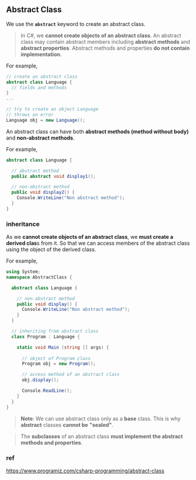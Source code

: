 ## Abstract Class
We use the **`abstract`** keyword to create an abstract class.
> In C#, we **cannot create objects of an abstract class**.
> An abstract class may contain abstract members including **abstract methods** and **abstract properties**.
> Abstract methods and properties **do not contain implementation**.

For example,

```cs
// create an abstract class
abstract class Language {
  // fields and methods
}
...

// try to create an object Language
// throws an error
Language obj = new Language();
```

An abstract class can have both **abstract methods (method without body)** and **non-abstract methods**. 

For example,

```cs
abstract class Language {

  // abstract method
  public abstract void display1();

  // non-abstract method
  public void display2() {
    Console.WriteLine("Non abstract method");
  }
}
```

### inheritance
As we **cannot create objects of an abstract class**, we **must create a derived clas**s from it. So that we can access members of the abstract class using the object of the derived class.


For example,
```cs
using System;
namespace AbstractClass {

  abstract class Language {

    // non-abstract method
    public void display() {
      Console.WriteLine("Non abstract method");
    }
  }

  // inheriting from abstract class
  class Program : Language {

    static void Main (string [] args) {
      
      // object of Program class
      Program obj = new Program();

      // access method of an abstract class
      obj.display();

      Console.ReadLine();
    }
  }
}
```

> **Note**: We can use abstract class only as a **base** class. This is why **abstract** classes **cannot be** **"sealed"**.

> The **subclasses** of an abstract class **must implement the abstract methods and properties**.

### ref 
https://www.programiz.com/csharp-programming/abstract-class

